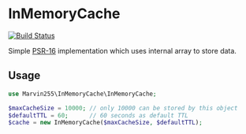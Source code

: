 # InMemoryCache

[![Build Status](https://github.com/marvin255/in-memory-cache/workflows/marvin255_in_memory_cache/badge.svg)](https://github.com/marvin255/in-memory-cache/actions?query=workflow%3A%22marvin255_in_memory_cache%22)

Simple [PSR-16](https://www.php-fig.org/psr/psr-16/) implementation which uses internal array to store data.



## Usage

```php
use Marvin255\InMemoryCache\InMemoryCache;

$maxCacheSize = 10000; // only 10000 can be stored by this object
$defaultTTL = 60;      // 60 seconds as default TTL
$cache = new InMemoryCache($maxCacheSize, $defaultTTL);
```
